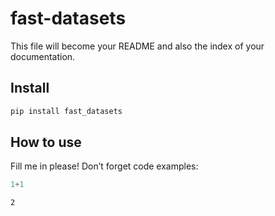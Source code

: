 # fast-datasets

<!-- WARNING: THIS FILE WAS AUTOGENERATED! DO NOT EDIT! -->

This file will become your README and also the index of your
documentation.

## Install

``` sh
pip install fast_datasets
```

## How to use

Fill me in please! Don’t forget code examples:

``` python
1+1
```

    2
